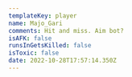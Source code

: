 ```yaml
---
templateKey: player
name: Majo_Gari
comments: Hit and miss. Aim bot?
isAFK: false
runsInGetsKilled: false
isToxic: false
date: 2022-10-28T17:57:14.350Z
---
```

